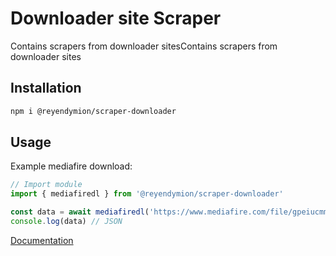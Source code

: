 # Downloader site Scraper
Contains scrapers from downloader sitesContains scrapers from downloader sites

## Installation
```sh
npm i @reyendymion/scraper-downloader
```

## Usage 
Example mediafire download:
```ts
// Import module
import { mediafiredl } from '@reyendymion/scraper-downloader'

const data = await mediafiredl('https://www.mediafire.com/file/gpeiucmm1xo6ln0/hello_world.mp4/file')
console.log(data) // JSON
```
[Documentation](https://ReyEndymion.github.io/scraper/modules/_ReyEndymion_scraper_downloader.html)
